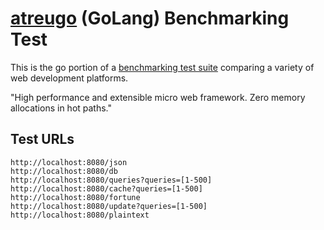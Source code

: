 # [atreugo](https://github.com/savsgio/atreugo) (GoLang) Benchmarking Test

This is the go portion of a [benchmarking test suite](https://www.techempower.com/benchmarks/) comparing a variety of web development platforms.

"High performance and extensible micro web framework. Zero memory allocations in hot paths."

## Test URLs

    http://localhost:8080/json
    http://localhost:8080/db
    http://localhost:8080/queries?queries=[1-500]
    http://localhost:8080/cache?queries=[1-500]
    http://localhost:8080/fortune
    http://localhost:8080/update?queries=[1-500]
    http://localhost:8080/plaintext
